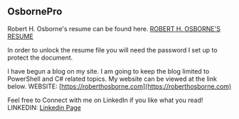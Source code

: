 ## OsbornePro

Robert H. Osborne's resume can be found here. [ROBERT H. OSBORNE'S RESUME](https://www.osbornepro.com/Robert_Osborne_Resume.docx)

In order to unlock the resume file you will need the password I set up to protect the document. 

I have begun a blog on my site. I am going to keep the blog limited to PowerShell and C# related topics. My website can be viewed at the link below.
WEBSITE: [https://roberthosborne.com](https://roberthosborne.com)

Feel free to Connect with me on LinkedIn if you like what you read!
LINKEDIN: [Linkedin Page](https://www.linkedin.com/in/roberthosborne/ )

